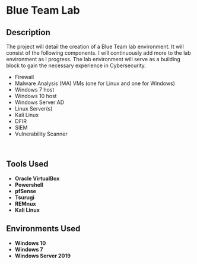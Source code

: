 <h1>Blue Team Lab</h1>



<body>
  <h2>Description</h2>
  <p>The project will detail the creation of a Blue Team lab environment. It will consist of the following components. I will continuously add more to the lab environment as I progress. The lab environment will serve as a building block to gain the necessary experience in Cybersecurity.</p>
  <ul>
    <li>Firewall</li>
    <li>Malware Analysis (MA) VMs (one for Linux and one for Windows)</li>
    <li>Windows 7 host</li>
    <li>Windows 10 host</li>
    <li>Windows Server AD</li>
    <li>Linux Server(s)</li>
    <li>Kali Linux</li>
    <li>DFIR</li>
    <li>SIEM</li>
    <li>Vulnerability Scanner</li>
  </ul>
</body>

<br />


<h2>Tools Used</h2>

- <b>Oracle VirtualBox</b> 
- <b>Powershell</b>
- <b>pfSense</b>
- <b>Tsurugi</b>
- <b>REMnux</b>
- <b>Kali Linux</b>

<h2>Environments Used </h2>

- <b>Windows 10</b>
- <b>Windows 7</b>
- <b>Windows Server 2019</b>
